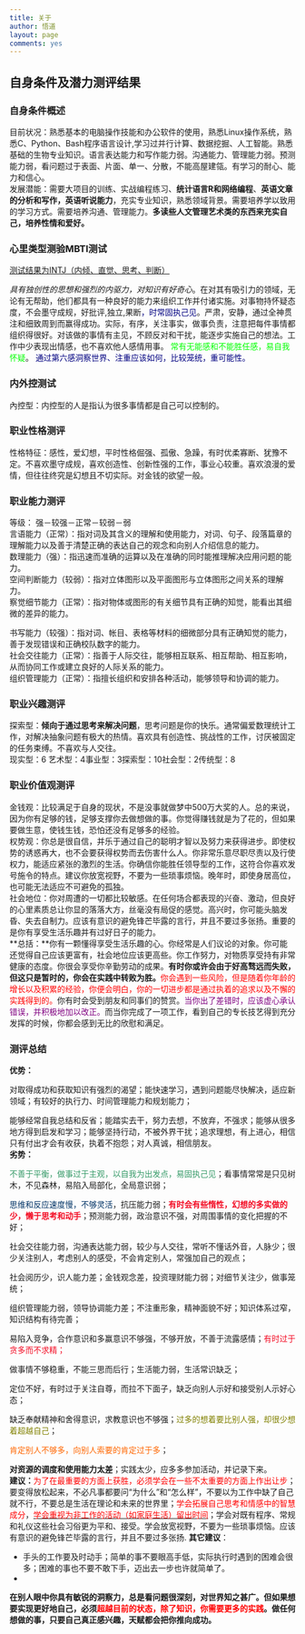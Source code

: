```yaml
---
title: 关于
author: 悟道
layout: page
comments: yes
---
```


## 自身条件及潜力测评结果

### 自身条件概述

目前状况：熟悉基本的电脑操作技能和办公软件的使用，熟悉Linux操作系统，熟悉C、Python、Bash程序语言设计,学习过并行计算、数据挖掘、人工智能。熟悉基础的生物专业知识。语言表达能力和写作能力弱。沟通能力、管理能力弱。预测能力弱，看问题过于表面、片面、单一、分散，不能高屋建瓴。有学习的耐心、能力和信心。  
发展潜能：需要大项目的训练、实战编程练习、**统计语言R和网络编程**、**英语文章的分析和写作，英语听说能力**，充实专业知识，熟悉领域背景。需要培养学以致用的学习方式。需要培养沟通、管理能力。**多读些人文管理艺术类的东西来充实自己，培养性情和爱好。**

### 心里类型测验MBTI测试

<span style="text-decoration: underline;">测试结果为INTJ（内倾、直觉、思考、判断）</span>

*具有独创性的思想和强烈的内驱力，对知识有好奇心*。在对其有吸引力的领域，无论有无帮助，他们都具有一种良好的能力来组织工作并付诸实施。对事物持怀疑态度，不会墨守成规，好批评,独立,果断<span style="color: #000080;">，时常固执己见</span>。严肃，安静，通过全神贯注和细致周到而赢得成功。实际，有序，关注事实，做事负责，注意把每件事情都组织得很好。对该做的事情有主见，不顾反对和干扰，能逐步实施自己的想法。工作中少表现出情感，也不喜欢他人感情用事。 <span style="color: #00ff00;">常有无能感和不能胜任感，易自我怀疑</span>。 <span style="color: #000080;">通过第六感洞察世界、注重应该如何，比较笼统，重可能性。</span>

### 内外控测试

內控型：内控型的人是指认为很多事情都是自己可以控制的。

### 职业性格测评

性格特征：感性，爱幻想，平时性格倔强、孤傲、急躁，有时优柔寡断、犹豫不定。不喜欢墨守成规，喜欢创造性、创新性强的工作，事业心较重。喜欢浪漫的爱情，但往往终究是幻想且不切实际。对金钱的欲望一般。

### 职业能力测评

等级： 强－较强－正常－较弱－弱  
言语能力（正常）：指对词及其含义的理解和使用能力，对词、句子、段落篇章的理解能力以及善于清楚正确的表达自己的观念和向别人介绍信息的能力。  
数理能力（强）：指迅速而准确的运算以及在准确的同时能推理解决应用问题的能力。  
空间判断能力（较弱）：指对立体图形以及平面图形与立体图形之间关系的理解力。  
察觉细节能力（正常）：指对物体或图形的有关细节具有正确的知觉，能看出其细微的差异的能力。

书写能力（较强）：指对词、帐目、表格等材料的细微部分具有正确知觉的能力，善于发现错误和正确校队数字的能力。  
社会交往能力（正常）：指善于人际交往，能够相互联系、相互帮助、相互影响，从而协同工作或建立良好的人际关系的能力。  
组织管理能力（正常）：指擅长组织和安排各种活动，能够领导和协调的能力。

### 职业兴趣测评

探索型：**倾向于通过思考来解决问题**，思考问题是你的快乐。通常偏爱数理统计工作，对解决抽象问题有极大的热情。喜欢具有创造性、挑战性的工作，讨厌被固定的任务束缚。不喜欢与人交往。  
现实型：6 艺术型：4事业型：3探索型：10社会型：2传统型：8

### 职业价值观测评

金钱观：比较满足于自身的现状，不是没事就做梦中500万大奖的人。总的来说，因为你有足够的钱，足够支撑你去做想做的事。你觉得赚钱就是为了花的，但如果要做生意，使钱生钱，恐怕还没有足够多的经验。  
权势观：你总是很自信，并乐于通过自己的聪明才智以及努力来获得进步。即使权势的诱惑再大，也不会要获得权势而去伤害什么人。你非常乐意尽职尽责以及行使权力，能适应紧张的激烈的生活。你确信你能胜任领导型的工作，这符合你喜欢发号施令的特点。建议你放宽视野，不要为一些琐事烦恼。晚年时，即使身居高位，也可能无法适应不可避免的孤独。  
社会地位：你对周遭的一切都比较敏感。在任何场合都表现的兴奋、激动，但良好的心里素质总让你显的落落大方，丝毫没有局促的感觉。高兴时，你可能头脑发昏、失去自制力。应该有意识的避免锋芒毕露的言行，并且不要过多张扬。重要的是你有享受生活乐趣并有过好日子的能力。  
**总括：**你有一颗懂得享受生活乐趣的心。你经常是人们议论的对象。你可能还觉得自己应该更富有，社会地位应该更高些。你工作努力，对物质享受持有非常健康的态度。你很会享受你辛勤劳动的成果。**有时你或许会由于好高骛远而失败，但这只是暂时的，你会在实践中转败为胜。**<span style="color: #ff0000;">你会遇到一些风险，但是随着你年龄的增长以及积累的经验，你便会明白，你的一切进步都是通过执着的追求以及不懈的实践得到的。</span>你有时会受到朋友和同事们的赞赏。<span style="color: #800080;">当你出了差错时，应该虚心承认错误，并积极地加以改正。</span>而当你完成了一项工作，看到自己的专长技艺得到充分发挥的时候，你都会感到无比的欣慰和满足。

### 测评总结

**优势：**

对取得成功和获取知识有强烈的渴望；能快速学习，遇到问题能尽快解决，适应新领域；有较好的执行力、时间管理能力和规划能力；

能够经常自我总结和反省；能踏实去干，努力去想，不放弃，不强求；能够从很多地方得到启发和学习；能够坚持行动，不被外界干扰；追求理想，有上进心，相信只有付出才会有收获，执着不抱怨；对人真诚，相信朋友。  
**劣势：**

<span style="color: #339966;">不善于平衡，做事过于主观，以自我为出发点，易固执己见</span>；看事情常常是只见树木，不见森林，易陷入局部化，全局意识弱；

<span style="color: #003366;">思维和反应速度慢，不够灵活</span>，抗压能力弱；**<span style="color: #f30b23;">有时会有些惰性，幻想的多实做的少，懒于思考和动手</span>**；预测能力弱，政治意识不强，对周围事情的变化把握的不好；

社会交往能力弱，沟通表达能力弱，较少与人交往，常听不懂话外音，人脉少；很少关注别人，考虑别人的感受，不会肯定别人，常强加自己的观点；

社会阅历少，识人能力差；金钱观念差，投资理财能力弱；对细节关注少，做事笼统；

组织管理能力弱，领导协调能力差；不注重形象，精神面貌不好；知识体系过窄，知识结构有待完善；

易陷入竞争，合作意识和多赢意识不够强，不够开放，不善于流露感情；<span style="color: #f30b23;">有时过于贪多而不求精；</span>

做事情不够稳重，不能三思而后行；生活能力弱，生活常识缺乏；

定位不好，有时过于关注自尊，而拉不下面子，缺乏向别人示好和接受别人示好心态；

缺乏奉献精神和舍得意识，求教意识也不够强；<span style="color: #808000;">过多的想着要比别人强，却很少想着超越自己</span>；

<span style="color: #ff6600;">肯定别人不够多，向别人索要的肯定过于多</span>；

**对资源的调度和使用能力太差**；实践太少，应多多参加活动，并记录下来。  
**建议：**<span style="color: #ff0000;">为了在最重要的方面上获胜，必须学会在一些不太重要的方面上作出让步</span>；要变得放松起来，不必凡事都要问“为什么”和“怎么样”，不要以为工作中缺了自己就不行，不要总是生活在理论和未来的世界里；<span style="color: #ff0000;">学会拓展自己思考和情感中的智慧成分</span>，<span style="text-decoration: underline;"><span style="color: #ff0000;">学会重视为非工作的活动（如家庭生活）留出时间</span></span>；学会对既有程序、常规和礼仪这些社会习俗更为平和、接受。学会放宽视野，不要为一些琐事烦恼。应该有意识的避免锋芒毕露的言行，并且不要过多张扬.
**其它建议**：

* 手头的工作要及时动手；简单的事不要眼高手低，实际执行时遇到的困难会很多；困难的事也不要不敢下手，迈出去一步也许就简单了。
* 

**在别人眼中你具有敏锐的洞察力，总是看问题很深刻，对世界知之甚广。但如果想要实现更好地自己，必须<span style="color: #ff0000;">超越目前的状态，除了知识，你需要更多的实践</span>。做任何想做的事，只要自己真正感兴趣，天赋都会把你推向成功。**
